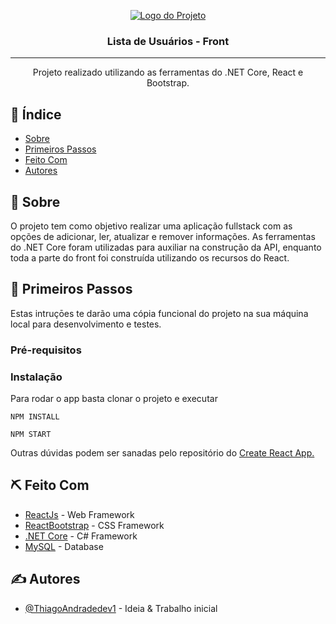 <p align="center">
  <a href="" rel="noopener">
 <img src="https://user-images.githubusercontent.com/63686057/92182624-81ab3000-ee22-11ea-98ba-fbe3ecef56b3.png" alt="Logo do Projeto"></a>
</p>

<h3 align="center">Lista de Usuários - Front</h3>

---

<p align="center"> Projeto realizado utilizando as ferramentas do .NET Core, React e Bootstrap.
    <br> 
</p>

## 📝 Índice

- [Sobre](#sobre)
- [Primeiros Passos](#primeiros_passos)
- [Feito Com](#feito_com)
- [Autores](#autores)

## 🧐 Sobre <a name = "sobre"></a>

O projeto tem como objetivo realizar uma aplicação fullstack com as opções de adicionar, ler, atualizar e remover informações. As ferramentas do .NET Core foram utilizadas para auxiliar na construção da API, enquanto toda a parte do front foi construída utilizando os recursos do React.

## 🏁 Primeiros Passos <a name = "primeiros_passos"></a>

Estas intruçōes te darão uma cópia funcional do projeto na sua máquina local para desenvolvimento e testes.

### Pré-requisitos

### Instalação

Para rodar o app basta clonar o projeto e executar

```
NPM INSTALL
```

```
NPM START
```

Outras dúvidas podem ser sanadas pelo repositório do [Create React App.](https://github.com/facebook/create-react-app)

## ⛏️ Feito Com <a name = "feito_com"></a>

- [ReactJs](https://reactjs.org) - Web Framework
- [ReactBootstrap](https://react-bootstrap.github.io/) - CSS Framework
- [.NET Core](https://www.mysql.com/) - C# Framework
- [MySQL](https://docs.microsoft.com/pt-br/dotnet/fundamentals/) - Database

## ✍️ Autores <a name = "autores"></a>

- [@ThiagoAndradedev1](https://github.com/ThiagoAndradedev1) - Ideia & Trabalho inicial
